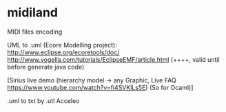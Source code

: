 # midiland
MIDI files encoding

UML to .uml (Ecore Modelling project): http://www.eclipse.org/ecoretools/doc/
              http://www.vogella.com/tutorials/EclipseEMF/article.html (++++, valid until before generate java code)
              
[Sirius live demo (hierarchy model -> any Graphic, Live FAQ https://www.youtube.com/watch?v=fi4SVKlLs5E)
(So for Ocaml)]

.uml to txt by .utl Acceleo
